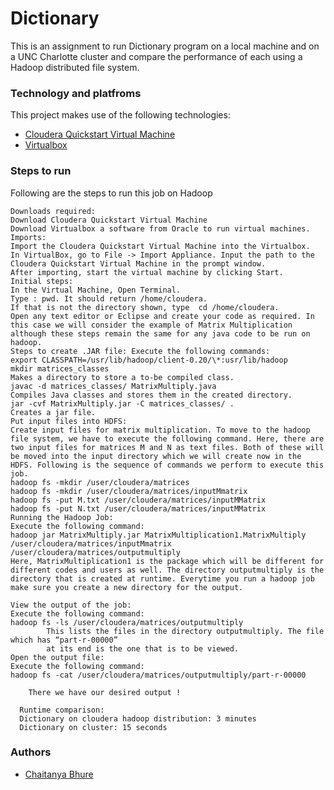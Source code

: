 # Dictionary

This is an assignment to run Dictionary program on a local machine and on a UNC Charlotte cluster and compare the performance of each using a Hadoop distributed file system.

### Technology and platfroms

This project makes use of the following technologies:

* [Cloudera Quickstart Virtual Machine](https://www.cloudera.com/downloads/quickstart_vms/5-13.html)
* [Virtualbox](https://www.virtualbox.org/)

### Steps to run

Following are the steps to run this job on Hadoop

```
Downloads required:
Download Cloudera Quickstart Virtual Machine 
Download Virtualbox a software from Oracle to run virtual machines.
Imports:
Import the Cloudera Quickstart Virtual Machine into the Virtualbox.
In VirtualBox, go to File -> Import Appliance. Input the path to the Cloudera Quickstart Virtual Machine in the prompt window.
After importing, start the virtual machine by clicking Start.
Initial steps:
In the Virtual Machine, Open Terminal.
Type : pwd. It should return /home/cloudera.
If that is not the directory shown, type  cd /home/cloudera.
Open any text editor or Eclipse and create your code as required. In this case we will consider the example of Matrix Multiplication although these steps remain the same for any java code to be run on hadoop.
Steps to create .JAR file: Execute the following commands:
export CLASSPATH=/usr/lib/hadoop/client-0.20/\*:usr/lib/hadoop
mkdir matrices_classes 
Makes a directory to store a to-be compiled class.
javac -d matrices_classes/ MatrixMultiply.java 
Compiles Java classes and stores them in the created directory.
jar -cvf MatrixMultiply.jar -C matrices_classes/ .
Creates a jar file.
Put input files into HDFS:
Create input files for matrix multiplication. To move to the hadoop file system, we have to execute the following command. Here, there are two input files for matrices M and N as text files. Both of these will be moved into the input directory which we will create now in the HDFS. Following is the sequence of commands we perform to execute this job.
hadoop fs -mkdir /user/cloudera/matrices
hadoop fs -mkdir /user/cloudera/matrices/inputMmatrix
hadoop fs -put M.txt /user/cloudera/matrices/inputMMatrix
hadoop fs -put N.txt /user/cloudera/matrices/inputMMatrix
Running the Hadoop Job:
Execute the following command:
hadoop jar MatrixMultiply.jar MatrixMultiplication1.MatrixMultiply /user/cloudera/matrices/inputMmatrix /user/cloudera/matrices/outputmultiply
Here, MatrixMultiplication1 is the package which will be different for different codes and users as well. The directory outputmultiply is the directory that is created at runtime. Everytime you run a hadoop job make sure you create a new directory for the output.

View the output of the job:
Execute the following command:
hadoop fs -ls /user/cloudera/matrices/outputmultiply
		This lists the files in the directory outputmultiply. The file which has “part-r-00000” 
		at its end is the one that is to be viewed.
Open the output file:
Execute the following command:
hadoop fs -cat /user/cloudera/matrices/outputmultiply/part-r-00000

	There we have our desired output !
  
  Runtime comparison:
  Dictionary on cloudera hadoop distribution: 3 minutes
  Dictionary on cluster: 15 seconds

```

### Authors

* [Chaitanya Bhure](https://github.com/chaitubhure)

